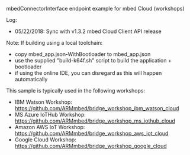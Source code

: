 mbedConnectorInterface endpoint example for mbed Cloud (workshops)

Log:
- 05/22/2018: Sync with v1.3.2 mbed Cloud Client API release

Note: If building using a local toolchain:
- copy mbed_app.json-WithBootloader to mbed_app.json
- use the supplied "build-k64f.sh" script to build the application + bootloader
- if using the online IDE, you can disregard as this will happen automatically

This sample is typically used in the following workshops: 
- IBM Watson Workshop: https://github.com/ARMmbed/bridge_workshop_ibm_watson_cloud
- MS Azure IoTHub Workshop: https://github.com/ARMmbed/bridge_workshop_ms_iothub_cloud
- Amazon AWS IoT Workshop: https://github.com/ARMmbed/bridge_workshop_aws_iot_cloud
- Google Cloud Workshop: https://github.com/ARMmbed/bridge_workshop_google_cloud
